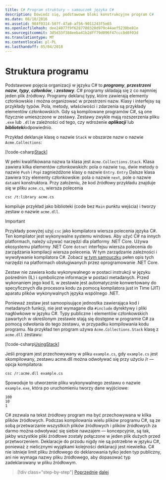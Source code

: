 ```yaml
---
title: C# Program struktury — samouczek języka C#
description: Dowiedz się, podstawowe bloki konstrukcyjne program C#
ms.date: 08/10/2016
ms.assetid: 984f0314-507f-47a0-af56-9011243f5e65
ms.openlocfilehash: dee24077f9f6287780320d979c44aef5230be81e
ms.sourcegitcommit: 3d5d33f384eeba41b2dff79d096f47ccc8d8f03d
ms.translationtype: MT
ms.contentlocale: pl-PL
ms.lasthandoff: 05/04/2018
---
```

# <a name="program-structure"></a>Struktura programu

Podstawowe pojęcia organizacji w języku C# to ***programy***, ***przestrzeni nazw***, ***typy***, ***członków***, i ***zestawy***. C# programy składają się z co najmniej jeden plik źródłowy. Programy deklaruj typy, które zawierają elementy członkowskie i można organizować w przestrzeni nazw. Klasy i interfejsy są przykłady typów. Pola, metody, właściwości i zdarzenia są przykłady elementów członkowskich. Gdy są kompilowane programów C#, są one fizycznie umieszczone w zestawy. Zestawy zwykle mają rozszerzenia pliku `.exe` lub `.dll`w zależności od tego, czy wdrożenie ***aplikacji*** lub ***biblioteki***odpowiednio.

Przykład deklaruje klasę o nazwie `Stack` w obszarze nazw o nazwie `Acme.Collections`:

[!code-csharp[Stack](../../../samples/snippets/csharp/tour/program-structure/program.cs#L1-L34)]

W pełni kwalifikowana nazwa ta klasa jest `Acme.Collections.Stack`. Klasa zawiera kilka elementów członkowskich: pola o nazwie `top`, dwie metody o nazwie `Push` i `Pop`i zagnieżdżone klasy o nazwie `Entry`. `Entry` Dalsze klasa zawiera trzy elementy członkowskie: pola o nazwie `next`, pole o nazwie `data`ani konstruktora. Przy założeniu, że kod źródłowy przykładu znajduje się w pliku `acme.cs`, wiersza polecenia

```
csc /t:library acme.cs
```

kompiluje przykład jako biblioteki (code bez `Main` punktu wejścia) i tworzy zestaw o nazwie `acme.dll`.

> [!IMPORTANT]
> Przykłady powyżej użyj `csc` jako kompilatora wiersza polecenia języka C#. Ten kompilator jest wykonywalne systemu windows. Aby użyć C# na innych platformach, należy używać narzędzi dla platformy .NET Core. Używa ekosystemu platformy .NET Core `dotnet` interfejsu wiersza polecenia do zarządzania kompilacji wiersza polecenia. W tym zarządzanie zależności i wywoływanie kompilatora C#. Zobacz [w tym samouczku](../../core/tutorials/using-with-xplat-cli.md) pełen opis tych narzędzi na platformach obsługiwanych przez oprogramowanie .NET Core.

Zestaw nie zawiera kodu wykonywalnego w postaci instrukcji w języku pośrednim (IL) i symboliczne informacje w postaci metadanych. Przed wykonaniem jego kod IL w zestawie jest automatycznie konwertowany do specyficznych dla procesora kodu za pomocą kompilatora just in Time (JIT) aparatu plików wykonywalnych języka wspólnego .NET.

Ponieważ zestaw jest samoopisujące jednostka zawierająca kod i metadanych funkcji, nie jest wymagane dla `#include` dyrektywy i pliki nagłówkowe w języku C#. Typy publiczne i elementów członkowskich zawartych w określonym zestawie stają się dostępne w programie C# za pomocą odwołania do tego zestawu, w przypadku kompilowania kodu programu. Na przykład ten program używa `Acme.Collections.Stack` klasę z `acme.dll` zestawu:

[!code-csharp[UsingStack](../../../samples/snippets/csharp/tour/program-structure/Program.cs#L38-L52)]

Jeśli program jest przechowywany w pliku `example.cs`, gdy `example.cs` jest skompilowany, zestawu acme.dll można odwoływać się przy użyciu /r — opcja kompilatora:

```
csc /r:acme.dll example.cs
```

Spowoduje to utworzenie pliku wykonywalnego zestawu o nazwie `example.exe`, która po uruchomieniu tworzy dane wyjściowe:

```
100
10
1
```

C# zezwala na tekst źródłowy program ma być przechowywana w kilka plików źródłowych. Podczas kompilowania wielu plików programu C#, są ze sobą przetwarzanie wszystkich plików źródłowych i plików źródłowych za darmo można odwoływać się siebie nawzajem — koncepcyjnie, są tak, jakby wszystkie pliki źródłowe zostały połączone w jeden plik dużych przed przetworzeniem. Deklaracje do przodu nigdy nie są potrzebne w języku C#, ponieważ z nielicznymi wyjątkami kolejności deklaracji jest niewielka. C# nie istnieje limit pliku źródłowego do deklarowania tylko jeden typ publiczny, ani nie wymaga nazwy pliku źródłowego, aby dopasować typ zadeklarowany w pliku źródłowym.

>[!div class="step-by-step"]
[Poprzednie](index.md)
[dalej](types-and-variables.md)
